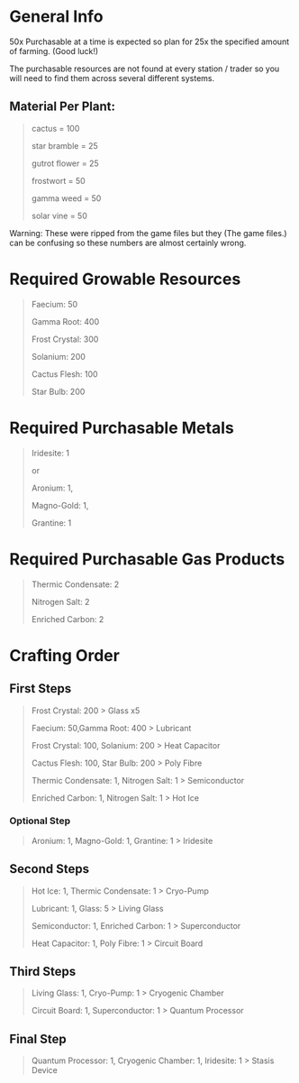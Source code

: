 # General Info

50x Purchasable at a time is expected so plan for 25x the specified amount of farming. (Good luck!)

The purchasable resources are not found at every station / trader 
so you will need to find them across several different systems.

## Material Per Plant: 
> cactus = 100
>
> star bramble = 25
>
> gutrot flower = 25
>
> frostwort = 50
>
> gamma weed = 50
>
> solar vine = 50

Warning: These were ripped from the game files but they (The game files.) can be confusing so these numbers are almost certainly wrong.

# Required Growable Resources
> Faecium: 50
>
> Gamma Root: 400
>
> Frost Crystal: 300
>
> Solanium: 200
>
> Cactus Flesh: 100
>
> Star Bulb: 200

# Required Purchasable Metals

> Iridesite: 1
>
> or
>
> Aronium: 1,
>
> Magno-Gold: 1,
>
> Grantine: 1

# Required Purchasable Gas Products

> Thermic Condensate: 2
>
> Nitrogen Salt: 2
>
> Enriched Carbon: 2

# Crafting Order

## First Steps
> Frost Crystal: 200                      > Glass x5
>
> Faecium: 50,Gamma Root: 400             > Lubricant
>
> Frost Crystal: 100, Solanium: 200       > Heat Capacitor
>
> Cactus Flesh: 100, Star Bulb: 200       > Poly Fibre
>
> Thermic Condensate: 1, Nitrogen Salt: 1 > Semiconductor
>
> Enriched Carbon: 1, Nitrogen Salt: 1    > Hot Ice


### Optional Step                

> Aronium: 1, Magno-Gold: 1, Grantine: 1  > Iridesite

## Second Steps                

> Hot Ice: 1, Thermic Condensate: 1    > Cryo-Pump
>
> Lubricant: 1, Glass: 5               > Living Glass
>
> Semiconductor: 1, Enriched Carbon: 1 > Superconductor
>
> Heat Capacitor: 1, Poly Fibre: 1     > Circuit Board


## Third Steps                 

> Living Glass: 1, Cryo-Pump: 1       > Cryogenic Chamber
>
> Circuit Board: 1, Superconductor: 1 > Quantum Processor

## Final Step

> Quantum Processor: 1, Cryogenic Chamber: 1, Iridesite: 1 > Stasis Device